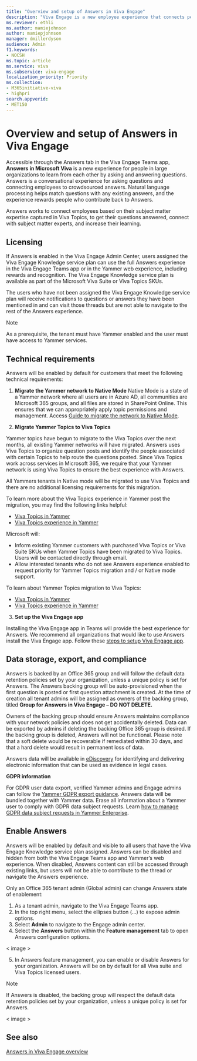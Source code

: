 ```yaml
---
title: "Overview and setup of Answers in Viva Engage"
description: "Viva Engage is a new employee experience that connects people across the company—wherever and whenever they work—so that everyone is included and engaged."
ms.reviewer: ethli
ms.author: mamiejohnson
author: mamiepjohnson
manager: dmillerdyson
audience: Admin
f1.keywords:
- NOCSH
ms.topic: article
ms.service: viva
ms.subservice: viva-engage
localization_priority: Priority
ms.collection:  
- M365initiative-viva
- highpri
search.appverid:
- MET150
---
```


# Overview and setup of Answers in Viva Engage

Accessible through the Answers tab in the Viva Engage Teams app, **Answers in Microsoft Viva** is a new experience for people in large organizations to learn from each other by asking and answering questions. Answers is a conversational experience for asking questions and connecting employees to crowdsourced answers. Natural language processing helps match questions with any existing answers, and the experience rewards people who contribute back to Answers. 

Answers works to connect employees based on their subject matter expertise captured in Viva Topics, to get their questions answered, connect with subject matter experts, and increase their learning.

## Licensing
If Answers is enabled in the Viva Engage Admin Center, users assigned the Viva Engage Knowledge service plan can use the full Answers experience in the Viva Engage Teams app or in the Yammer web experience, including rewards and recognition. The Viva Engage Knowledge service plan is available as part of the Microsoft Viva Suite or Viva Topics SKUs. 

The users who have not been assigned the Viva Engage Knowledge service plan will receive notifications to questions or answers they have been mentioned in and can visit those threads but are not able to navigate to the rest of the Answers experience.   

> [!NOTE]
> As a prerequisite, the tenant must have Yammer enabled and the user must have access to Yammer services. 

## Technical requirements

Answers will be enabled by default for customers that meet the following technical requirements:   

1) **Migrate the Yammer network to Native Mode**
 Native Mode is a state of a Yammer network where all users are in Azure AD, all communities are Microsoft 365 groups, and all files are stored in SharePoint Online. This ensures that we can appropriately apply topic permissions and management. Access [Guide to migrate the network to Native Mode](https://learn.microsoft.com/en-us/yammer/configure-your-yammer-network/native-mode-step-by-step-guide).  

2) **Migrate Yammer Topics to Viva Topics**

Yammer topics have begun to migrate to the Viva Topics over the next months, all existing Yammer networks will have migrated. Answers uses Viva Topics to organize question posts and identify the people associated with certain Topics to help route the questions posted. Since Viva Topics work across services in Microsoft 365, we require that your Yammer network is using Viva Topics to ensure the best experience with Answers. 

All Yammers tenants in Native mode will be migrated to use Viva Topics and there are no additional licensing requirements for this migration. 

To learn more about the Viva Topics experience in Yammer post the migration, you may find the following links helpful:  

- [Viva Topics in Yammer](https://learn.microsoft.com/en-us/viva/topics/topic-experiences-yammer)
- [Viva Topics experience in Yammer](https://support.microsoft.com/en-us/topic/viva-topics-experience-in-yammer-8e85bc0d-086e-49a2-974b-39f60129257d)

Microsoft will: 

- Inform existing Yammer customers with purchased Viva Topics or Viva Suite SKUs when Yammer Topics have been migrated to Viva Topics. Users will be contacted directly through email.
- Allow interested tenants who do not see Answers experience enabled to request priority for Yammer Topics migration and / or Native mode support.
 
To learn about Yammer Topics migration to Viva Topics:

- [Viva Topics in Yammer](https://learn.microsoft.com/viva/topics/topic-experiences-yammer)
- [Viva Topics experience in Yammer](https://support.microsoft.com/topic/viva-topics-experience-in-yammer-8e85bc0d-086e-49a2-974b-39f60129257d)

3. **Set up the Viva Engage app**

Installing the Viva Engage app in Teams will provide the best experience for Answers. We recommend all organizations that would like to use Answers install the Viva Engage app. Follow these [steps to setup Viva Engage app](https://learn.microsoft.com/viva/engage/setup).

## Data storage, export, and compliance

Answers is backed by an Office 365 group and will follow the default data retention policies set by your organization, unless a unique policy is set for Answers. The Answers backing group will be auto-provisioned when the first question is posted or first question attachment is created. At the time of creation all tenant admins will be assigned as owners of the backing group, titled **Group for Answers in Viva Engage – DO NOT DELETE.**  

Owners of the backing group should ensure Answers maintains compliance with your network policies and does not get accidentally deleted. Data can be exported by admins if deleting the backing Office 365 group is desired. If the backing group is deleted, Answers will not be functional. Please note that a soft delete would be recoverable if remediated within 30 days, and that a hard delete would result in permanent loss of data. 

Answers data will be available in [eDiscovery](https://learn.microsoft.com/yammer/manage-security-and-compliance/overview-of-ediscovery) for identifying and delivering electronic information that can be used as evidence in legal cases.  

**GDPR information**

For GDPR user data export, verified Yammer admins and Engage admins can follow the [Yammer GDPR export guidance](https://learn.microsoft.com/yammer/manage-security-and-compliance/export-yammer-enterprise-data). Answers data will be bundled together with Yammer data. Erase all information about a Yammer user to comply with GDPR data subject requests. Learn [how to manage GDPR data subject requests in Yammer Enterprise](https://learn.microsoft.com/yammer/manage-security-and-compliance/gdpr-requests-in-yammer-enterprise).

## Enable Answers  

Answers will be enabled by default and visible to all users that have the Viva Engage Knowledge service plan assigned. Answers can be disabled and hidden from both the Viva Engage Teams app and Yammer’s web experience. When disabled, Answers content can still be accessed through existing links, but users will not be able to contribute to the thread or navigate the Answers experience.  

Only an Office 365 tenant admin (Global admin) can change Answers state of enablement:  

1. As a tenant admin, navigate to the Viva Engage Teams app.  
2. In the top right menu, select the ellipses button (...) to expose admin options.  
3. Select **Admin** to navigate to the Engage admin center.  
4. Select the **Answers** button within the **Feature management** tab to open Answers configuration options. 

< image >

5. In Answers feature management, you can enable or disable Answers for your organization. Answers will be on by default for all Viva suite and Viva Topics licensed users.  

>[!NOTE]
> If Answers is disabled, the backing group will respect the default data retention policies set by your organization, unless a unique policy is set for Answers.

< image >

## See also 
[Answers in Viva Engage overview](https://support.microsoft.com/en-us/topic/getting-started-with-microsoft-viva-engage-729f9fce-3aa6-4478-888c-a1543918c284)
